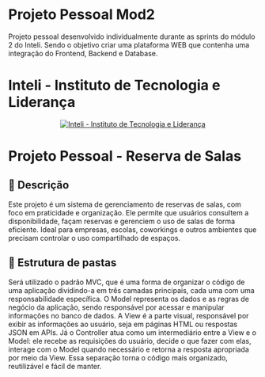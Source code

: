 # Projeto Pessoal Mod2
Projeto pessoal desenvolvido individualmente durante as sprints do módulo 2 do Inteli. Sendo o objetivo criar uma plataforma WEB que contenha uma integração do Frontend, Backend e Database.

# Inteli - Instituto de Tecnologia e Liderança 

<p align="center">
<a href= "https://www.inteli.edu.br/"><img src="/assets/inteli.png" alt="Inteli - Instituto de Tecnologia e Liderança" border="0"></a>
</p>

# Projeto Pessoal - Reserva de Salas

## 📝 Descrição

Este projeto é um sistema de gerenciamento de reservas de salas, com foco em praticidade e organização. Ele permite que usuários consultem a disponibilidade, façam reservas e gerenciem o uso de salas de forma eficiente. Ideal para empresas, escolas, coworkings e outros ambientes que precisam controlar o uso compartilhado de espaços.

## 📁 Estrutura de pastas

Será utilizado o padrão MVC, que é uma forma de organizar o código de uma aplicação dividindo-a em três camadas principais, cada uma com uma responsabilidade específica. O Model representa os dados e as regras de negócio da aplicação, sendo responsável por acessar e manipular informações no banco de dados. A View é a parte visual, responsável por exibir as informações ao usuário, seja em páginas HTML ou respostas JSON em APIs. Já o Controller atua como um intermediário entre a View e o Model: ele recebe as requisições do usuário, decide o que fazer com elas, interage com o Model quando necessário e retorna a resposta apropriada por meio da View. Essa separação torna o código mais organizado, reutilizável e fácil de manter.
